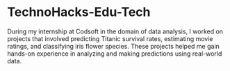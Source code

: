# TechnoHacks-Edu-Tech
During my internship at Codsoft in the domain of data analysis, I worked on projects that involved predicting Titanic survival rates, estimating movie ratings, and classifying iris flower species. These projects helped me gain hands-on experience in analyzing and making predictions using real-world data.
